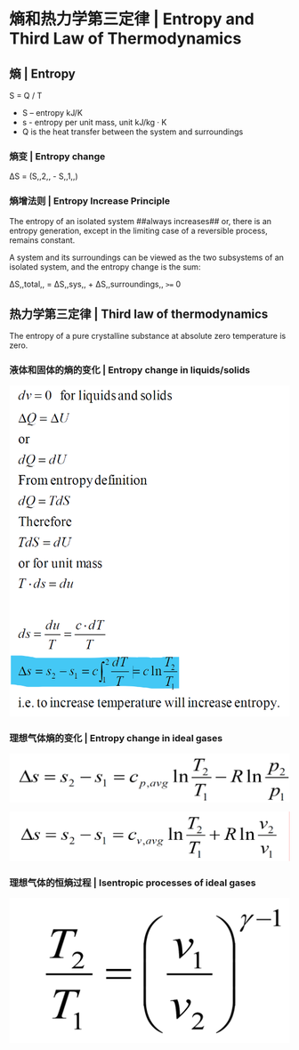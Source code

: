 # 熵和热力学第三定律 | Entropy and Third Law of Thermodynamics

## 熵 | Entropy

S = Q / T

- S – entropy kJ/K
- s - entropy per unit mass, unit kJ/kg · K
- Q is the heat transfer between the system and surroundings

### 熵变 | Entropy change

&Delta;S = (S,,2,, - S,,1,,)

### 熵增法则 | Entropy Increase Principle

The entropy of an isolated system ##always increases## or, there is an entropy generation, except in the limiting case of a reversible process, remains constant.

A system and its surroundings can be viewed as the two subsystems of an isolated system, and the entropy change is the sum:

&Delta;S,,total,, = &Delta;S,,sys,, + &Delta;S,,surroundings,, ``>=`` 0

## 热力学第三定律 | Third law of thermodynamics

The entropy of a pure crystalline substance at absolute zero temperature is zero.

### 液体和固体的熵的变化 | Entropy change in liquids/solids

![公式推导](.熵和热力学第三定律/液体和固体的熵的变化.png)

### 理想气体熵的变化 | Entropy change in ideal gases

![公式1](.熵和热力学第三定律/理想气体熵的变化1.png)

![公式2](.熵和热力学第三定律/理想气体熵的变化2.png)

### 理想气体的恒熵过程 | Isentropic processes of ideal gases

![公式2](.熵和热力学第三定律/理想气体的恒熵过程.png)

